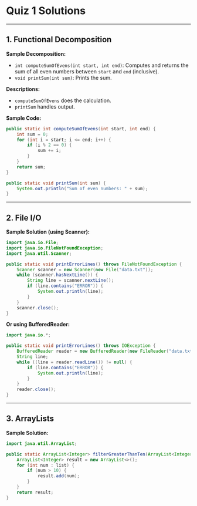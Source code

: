# Quiz 1 Solutions

---

## 1. Functional Decomposition

**Sample Decomposition:**
- `int computeSumOfEvens(int start, int end)`: Computes and returns the sum of all even numbers between `start` and `end` (inclusive).
- `void printSum(int sum)`: Prints the sum.

**Descriptions:**
- `computeSumOfEvens` does the calculation.
- `printSum` handles output.

**Sample Code:**
```java
public static int computeSumOfEvens(int start, int end) {
    int sum = 0;
    for (int i = start; i <= end; i++) {
        if (i % 2 == 0) {
            sum += i;
        }
    }
    return sum;
}

public static void printSum(int sum) {
    System.out.println("Sum of even numbers: " + sum);
}
```

---

## 2. File I/O

**Sample Solution (using Scanner):**
```java
import java.io.File;
import java.io.FileNotFoundException;
import java.util.Scanner;

public static void printErrorLines() throws FileNotFoundException {
    Scanner scanner = new Scanner(new File("data.txt"));
    while (scanner.hasNextLine()) {
        String line = scanner.nextLine();
        if (line.contains("ERROR")) {
            System.out.println(line);
        }
    }
    scanner.close();
}
```

**Or using BufferedReader:**
```java
import java.io.*;

public static void printErrorLines() throws IOException {
    BufferedReader reader = new BufferedReader(new FileReader("data.txt"));
    String line;
    while ((line = reader.readLine()) != null) {
        if (line.contains("ERROR")) {
            System.out.println(line);
        }
    }
    reader.close();
}
```

---

## 3. ArrayLists

**Sample Solution:**
```java
import java.util.ArrayList;

public static ArrayList<Integer> filterGreaterThanTen(ArrayList<Integer> list) {
    ArrayList<Integer> result = new ArrayList<>();
    for (int num : list) {
        if (num > 10) {
            result.add(num);
        }
    }
    return result;
}
``` 